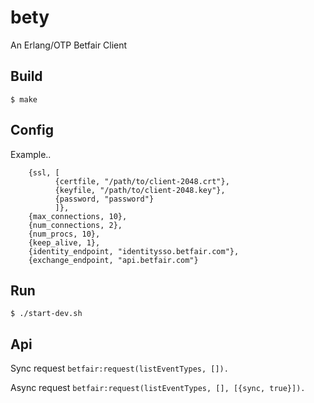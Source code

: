 bety
=====

An Erlang/OTP Betfair Client

Build
-----

``` $ make ```

Config
------

Example..

```
    {ssl, [
          {certfile, "/path/to/client-2048.crt"},
          {keyfile, "/path/to/client-2048.key"},
          {password, "password"}
          ]},
    {max_connections, 10},
    {num_connections, 2},
    {num_procs, 10},
    {keep_alive, 1},
    {identity_endpoint, "identitysso.betfair.com"},
    {exchange_endpoint, "api.betfair.com"}

```

Run
---

``` $ ./start-dev.sh ```


Api
---

Sync request
``` betfair:request(listEventTypes, []). ```

Async request
``` betfair:request(listEventTypes, [], [{sync, true}]). ```
